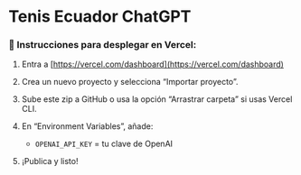 
# Tenis Ecuador ChatGPT

### 🚀 Instrucciones para desplegar en Vercel:

1. Entra a [https://vercel.com/dashboard](https://vercel.com/dashboard)
2. Crea un nuevo proyecto y selecciona “Importar proyecto”.
3. Sube este zip a GitHub o usa la opción “Arrastrar carpeta” si usas Vercel CLI.
4. En “Environment Variables”, añade:
   - `OPENAI_API_KEY` = tu clave de OpenAI

5. ¡Publica y listo!
